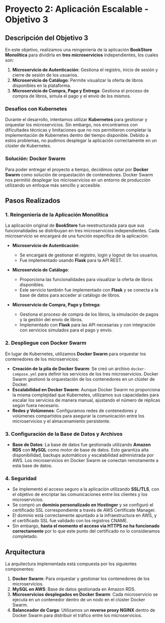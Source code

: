 # Proyecto 2: Aplicación Escalable - Objetivo 3

## Descripción del Objetivo 3

En este objetivo, realizamos una reingeniería de la aplicación **BookStore Monolítica** para dividirla en **tres microservicios** independientes, los cuales son:

1. **Microservicio de Autenticación**: Gestiona el registro, inicio de sesión y cierre de sesión de los usuarios.
2. **Microservicio de Catálogo**: Permite visualizar la oferta de libros disponibles en la plataforma.
3. **Microservicio de Compra, Pago y Entrega**: Gestiona el proceso de compra de libros, simula el pago y el envío de los mismos.

### Desafíos con Kubernetes

Durante el desarrollo, intentamos utilizar **Kubernetes** para gestionar y orquestar los microservicios. Sin embargo, nos encontramos con dificultades técnicas y limitaciones que no nos permitieron completar la implementación de Kubernetes dentro del tiempo disponible. Debido a estos problemas, no pudimos desplegar la aplicación correctamente en un clúster de Kubernetes.

### Solución: Docker Swarm

Para poder entregar el proyecto a tiempo, decidimos optar por **Docker Swarm** como solución de orquestación de contenedores. Docker Swarm nos permitió desplegar los microservicios en un entorno de producción utilizando un enfoque más sencillo y accesible.

## Pasos Realizados

### 1. Reingeniería de la Aplicación Monolítica

La aplicación original de **BookStore** fue reestructurada para que sus funcionalidades se distribuyan en tres microservicios independientes. Cada microservicio se encargará de una función específica de la aplicación:

- **Microservicio de Autenticación**:
  - Se encargará de gestionar el registro, login y logout de los usuarios.
  - Fue implementado usando **Flask** para la API REST.

- **Microservicio de Catálogo**:
  - Proporciona las funcionalidades para visualizar la oferta de libros disponibles.
  - Este servicio también fue implementado con **Flask** y se conecta a la base de datos para acceder al catálogo de libros.

- **Microservicio de Compra, Pago y Entrega**:
  - Gestiona el proceso de compra de los libros, la simulación de pagos y la gestión del envío de libros.
  - Implementado con **Flask** para las API necesarias y con integración con servicios simulados para el pago y envío.

### 2. Despliegue con Docker Swarm

En lugar de Kubernetes, utilizamos **Docker Swarm** para orquestar los contenedores de los microservicios:

- **Creación de la pila de Docker Swarm**: Se creó un archivo `docker-compose.yml` para definir los servicios de los tres microservicios. Docker Swarm gestionó la orquestación de los contenedores en un clúster de Docker.
- **Escalabilidad en Docker Swarm**: Aunque Docker Swarm no proporciona la misma complejidad que Kubernetes, utilizamos sus capacidades para escalar los servicios de manera manual, ajustando el número de réplicas según fuera necesario.
- **Redes y Volúmenes**: Configuramos redes de contenedores y volúmenes compartidos para asegurar la comunicación entre los microservicios y el almacenamiento persistente.

### 3. Configuración de la Base de Datos y Archivos

- **Base de Datos**: La base de datos fue gestionada utilizando **Amazon RDS** con **MySQL** como motor de base de datos. Esto garantiza alta disponibilidad, backups automáticos y escalabilidad administrada por AWS. Los microservicios en Docker Swarm se conectan remotamente a esta base de datos.

### 4. Seguridad

- Se implementó el acceso seguro a la aplicación utilizando **SSL/TLS**, con el objetivo de encriptar las comunicaciones entre los clientes y los microservicios.
- Se compró un **dominio personalizado en Hostinger** y se configuró el certificado SSL correspondiente a través de AWS Certificate Manager.
- El dominio está correctamente apuntado a la infraestructura en AWS, y el certificado SSL fue validado con los registros CNAME.
- Sin embargo, **hasta el momento el acceso vía HTTPS no ha funcionado correctamente** por lo que este punto del certificado no lo consideramos completado.

## Arquitectura

La arquitectura implementada está compuesta por los siguientes componentes:

1. **Docker Swarm**: Para orquestar y gestionar los contenedores de los microservicios.
2. **MySQL en AWS**: Base de datos gestionada en Amazon RDS.
3. **Microservicios desplegados en Docker Swarm**: Cada microservicio se ejecuta en un contenedor dentro de un nodo en el clúster Docker Swarm.
4. **Balanceador de Carga**: Utilizamos un **reverse proxy NGINX** dentro de Docker Swarm para distribuir el tráfico entre los microservicios.